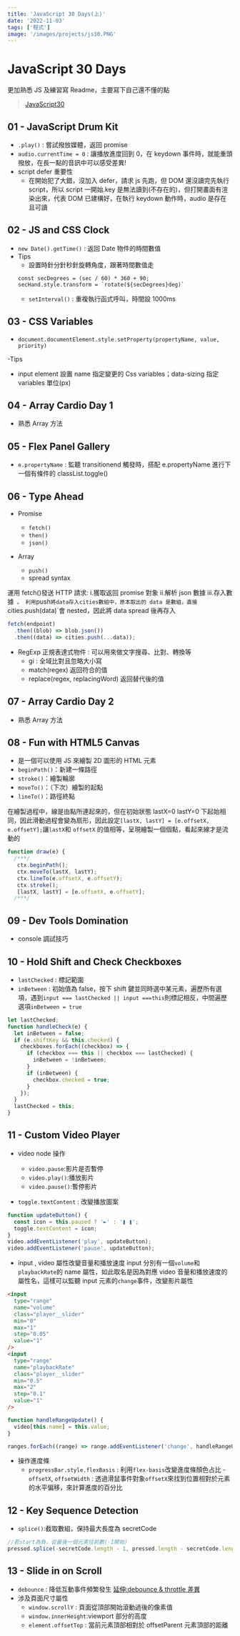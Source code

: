 ```yaml
---
title: 'JavaScript 30 Days(上)'
date: '2022-11-03'
tags: ['程式']
image: '/images/projects/js30.PNG'
---
```


# JavaScript 30 Days

更加熟悉 JS 及練習寫 Readme，主要寫下自己還不懂的點

> [JavaScript30](https://javascript30.com/)

## 01 - JavaScript Drum Kit

- `.play()` : 嘗試撥放媒體，返回 promise
- `audio.currentTime = 0` : 讓播放進度回到 0，在 keydown 事件時，就能重頭撥放，在長一點的音訊中可以感受差異!
- script defer 重要性
  - 在開始犯了大錯，沒加入 defer，請求 js 先跑，但 DOM 還沒讀完先執行 script，所以 script 一開始.key 是無法讀到(不存在的)，但打開畫面有渲染出來，代表 DOM 已建構好，在執行 keydown 動作時，audio 是存在且可讀

## 02 - JS and CSS Clock

- `new Date().getTime()` : 返回 Date 物件的時間數值
- Tips
  - 設置時針分針秒針旋轉角度，跟著時間數值走
  ```javasript
  const secDegrees = (sec / 60) * 360 + 90;
  secHand.style.transform = `rotate(${secDegrees}deg)`
  ```
  - `setInterval()` : 重複執行函式呼叫，時間設 1000ms

## 03 - CSS Variables

- `document.documentElement.style.setProperty(propertyName, value, priority)`

-Tips

- input element 設置 name 指定變更的 Css variables；data-sizing 指定 variables 單位(px)

## 04 - Array Cardio Day 1

- 熟悉 Array 方法

## 05 - Flex Panel Gallery

- `e.propertyName` : 監聽 transitionend 觸發時，搭配 e.propertyName 進行下一個有條件的 classList.toggle()

## 06 - Type Ahead

- Promise

  - `fetch()`
  - `then()`
  - `json()`

- Array

  - `push()`
  - spread syntax

運用 fetch()發送 HTTP 請求: i.獲取返回 promise 對象 ii.解析 json 數據 iii.存入數據` 。 利用`push`將data存入cities數組中，原本取出的 data 是數組，直接`cities.push(data)`會 nested，因此將 data spread 後再存入

```javascript
fetch(endpoint)
  .then((blob) => blob.json())
  .then((data) => cities.push(...data));
```

- RegExp 正規表達式物件 : 可以用來做文字搜尋、比對、轉換等
  - gi : 全域比對且忽略大小寫
  - match(regex) 返回符合的值
  - replace(regex, replacingWord) 返回替代後的值

## 07 - Array Cardio Day 2

- 熟悉 Array 方法

## 08 - Fun with HTML5 Canvas

- <canvas>是一個可以使用 JS 來繪製 2D 圖形的 HTML 元素
- `beginPath()`：新建一條路徑
- `stroke()`：繪製輪廓
- `moveTo()`：（下次）繪製的起點
- `lineTo()`：路徑終點

在繪製過程中，線是由點所連起來的，但在初始狀態 lastX=0 lastY=0 下起始相同，因此滑動過程會變為扇形，因此設定`[lastX, lastY] = [e.offsetX, e.offsetY];`讓`lastX`和 `offsetX` 的值相等，呈現繪製一個個點，看起來線才是流動的

```javascript
function draw(e) {
  /***/
   ctx.beginPath();
   ctx.moveTo(lastX, lastY);
   ctx.lineTo(e.offsetX, e.offsetY);
   ctx.stroke();
   [lastX, lastY] = [e.offsetX, e.offsetY];
  /***/
```

## 09 - Dev Tools Domination

- console 調試技巧

## 10 - Hold Shift and Check Checkboxes

- `lastChecked` : 標記範圍
- `inBetween` : 初始值為 false，按下 shift 鍵並同時選中某元素，遍歷所有選項，遇到`input === lastChecked || input ===this`則標記相反，中間遍歷選項`inBetween = true`

```javascript
let lastChecked;
function handleCheck(e) {
  let inBetween = false;
  if (e.shiftKey && this.checked) {
    checkboxes.forEach((checkbox) => {
      if (checkbox === this || checkbox === lastChecked) {
        inBetween = !inBetween;
      }
      if (inBetween) {
        checkbox.checked = true;
      }
    });
  }
  lastChecked = this;
}
```

## 11 - Custom Video Player

- video node 操作

  - `video.pause`:影片是否暫停
  - `video.play()`:播放影片
  - `video.pause()`:暫停影片

- `toggle.textContent` : 改變播放圖案

```javascript
function updateButton() {
  const icon = this.paused ? '►' : '❚ ❚';
  toggle.textContent = icon;
}
video.addEventListener('play', updateButton);
video.addEventListener('pause', updateButton);
```

- input , video 屬性改變音量和播放速度
  input 分別有一個`volume`和`playbackRate`的 name 屬性，如此取名是因為對應 video 音量和播放速度的屬性名，這樣可以監聽 input 元素的`change`事件，改變影片屬性

```html
<input
  type="range"
  name="volume"
  class="player__slider"
  min="0"
  max="1"
  step="0.05"
  value="1"
/>
<input
  type="range"
  name="playbackRate"
  class="player__slider"
  min="0.5"
  max="2"
  step="0.1"
  value="1"
/>
```

```javascript
function handleRangeUpdate() {
  video[this.name] = this.value;
}

ranges.forEach((range) => range.addEventListener('change', handleRangeUpdate));
```

- 操作進度條
  - `progressBar.style.flexBasis` : 利用`flex-basis`改變進度條顏色占比 -`offsetX`, `offsetWidth` : 透過滑鼠事件對象`offsetX`來找到位置相對於元素的水平偏移，來計算進度的百分比

## 12 - Key Sequence Detection

- `splice()`:截取數組，保持最大長度為 secretCode

```javascript
//若start為負，從最後一個元素往前數(-1開始)
pressed.splice(-secretCode.length - 1, pressed.length - secretCode.length);
```

## 13 - Slide in on Scroll

- `debounce` : 降低互動事件頻繁發生 [延伸:debounce & throttle 差異](https://ithelp.ithome.com.tw/articles/10222749)
- 涉及頁面尺寸屬性
  - `window.scrollY` : 頁面從頂部開始滾動過後的像素值
  - `window.innerHeight`:viewport 部分的高度
  - `element.offsetTop` : 當前元素頂部相對於 offsetParent 元素頂部的距離
